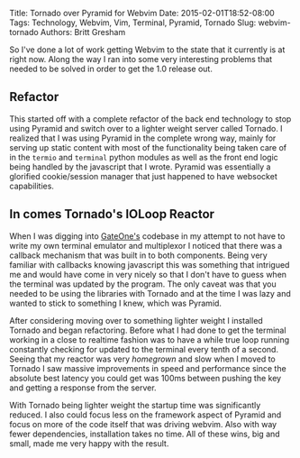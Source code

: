 Title: Tornado over Pyramid for Webvim
Date: 2015-02-01T18:52-08:00
Tags: Technology, Webvim, Vim, Terminal, Pyramid, Tornado
Slug: webvim-tornado
Authors: Britt Gresham

So I've done a lot of work getting Webvim to the state that it currently is at
right now. Along the way I ran into some very interesting problems that needed
to be solved in order to get the 1.0 release out.

Refactor
--------

This started off with a complete refactor of the back end technology to stop
using Pyramid and switch over to a lighter weight server called Tornado. I
realized that I was using Pyramid in the complete wrong way, mainly for serving
up static content with most of the functionality being taken care of in the
`termio` and `terminal` python modules as well as the front end logic being
handled by the javascript that I wrote. Pyramid was essentially a glorified
cookie/session manager that just happened to have websocket capabilities.

In comes Tornado's IOLoop Reactor
---------------------------------

When I was digging into [GateOne's](https://github.com/liftoff/GateOne) codebase
in my attempt to not have to write my own terminal emulator and multiplexor I
noticed that there was a callback mechanism that was built in to both
components. Being very familiar with callbacks knowing javascript this was
something that intrigued me and would have come in very nicely so that I don't
have to guess when the terminal was updated by the program. The only caveat was
that you needed to be using the libraries with Tornado and at the time I was
lazy and wanted to stick to something I knew, which was Pyramid.

After considering moving over to something lighter weight I installed Tornado
and began refactoring. Before what I had done to get the terminal working in a
close to realtime fashion was to have a while true loop running constantly
checking for updated to the terminal every tenth of a second. Seeing that my
reactor was very *homegrown* and slow when I moved to Tornado I saw massive
improvements in speed and performance since the absolute best latency you could
get was 100ms between pushing the key and getting a response from the server.

With Tornado being lighter weight the startup time was significantly reduced. I
also could focus less on the framework aspect of Pyramid and focus on more of
the code itself that was driving webvim. Also with way fewer dependencies,
installation takes no time. All of these wins, big and small, made me very happy
with the result.
